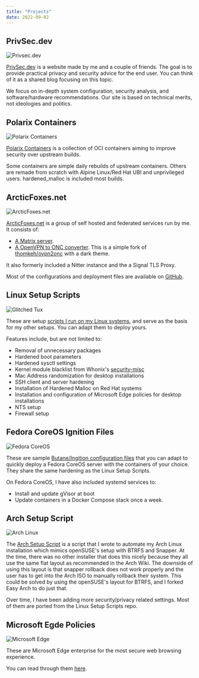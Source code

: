 ```yaml
---
title: "Projects"
date: 2022-09-02
---
```


## PrivSec.dev

![Privsec.dev](/images/privsec.png)

[PrivSec.dev](https://privsec.dev) is a website made by me and a couple of friends. The goal is to provide practical privacy and security advice for the end user. You can think of it as a shared blog focusing on this topic.

We focus on in-depth system configuration, security analysis, and software/hardware recommendations. Our site is based on technical merits, not ideologies and politics.

## Polarix Containers

![Polarix Containers](/images/containers.jpg)

[Polarix Containers](https://github.com/Polarix-Containers) is a collection of OCI containers aiming to improve security over upstream builds.

Some containers are simple daily rebuilds of upstream containers. Others are remade from scratch with Alpine Linux/Red Hat UBI and unprivileged users. hardened_malloc is included most builds.

## ArcticFoxes.net

![ArcticFoxes.net](/images/arcticfoxes.png)

[ArcticFoxes.net](https://arcticfoxes.net) is a group of self hosted and federated services run by me. It consists of:

- [A Matrix server](https://matrix.arcticfoxes.net).
- [A OpenVPN to ONC converter](onc.arcticfoxes.net). This is a simple fork of [thomkeh/ovpn2onc](https://github.com/thomkeh/ovpn2onc) with a dark theme.

It also formerly included a Nitter instance and the a Signal TLS Proxy.

Most of the configurations and deployment files are available on [GitHub](https://github.com/ArcticFoxes-net).

## Linux Setup Scripts

![Glitched Tux](/images/glitched-tux.jpg)

These are setup [scripts I run on my Linux systems](https://github.com/TommyTran732/Linux-Setup-Scripts), and serve as the basis for my other setups. You can adapt them to deploy yours. 

Features include, but are not limited to:
- Removal of unnecessary packages
- Hardened boot parameters
- Hardened sysctl settings
- Kernel module blacklist from Whonix's [security-misc](https://github.com/Kicksecure/security-misc/blob/master/etc/modprobe.d/30_security-misc.conf)
- Mac Address randomization for desktop installations
- SSH client and server hardening
- Installation of Hardened Malloc on Red Hat systems
- Installation and configuration of Microsoft Edge policies for desktop installations
- NTS setup
- Firewall setup

## Fedora CoreOS Ignition Files

![Fedora CoreOS](/images/fedora-coreos.png)

These are sample [Butane/Ingition configuration files](https://github.com/tommytran732/Fedora-CoreOS-Ignition) that you can adapt to quickly deploy a Fedora CoreOS server with the containers of your choice. They share the same hardening as the Linux Setup Scripts.

On Fedora CoreOS, I have also included systemd services to:
- Install and update gVisor at boot
- Update containers in a Docker Compose stack once a week.

## Arch Setup Script
![Arch Linux](/images/archlinux.jpg)

The [Arch Setup Script](https://github.com/TommyTran732/Arch-Setup-Script) is a script that I wrote to automate my Arch Linux installation which mimics openSUSE's setup with BTRFS and Snapper. At the time, there was no other installer that does this nicely because they all use the same flat layout as recommended in the Arch Wiki. The downside of using this layout is that snapper rollback does not work properly and the user has to get into the Arch ISO to manually rollback their system. This could be solved by using the openSUSE's layout for BTRFS, and I forked Easy Arch to do just that.

Over time, I have been adding more security/privacy related settings. Most of them are ported from the Linux Setup Scripts repo.

## Microsoft Egde Policies

![Microsoft Edge](/images/microsoft-edge.png)

These are Microsoft Edge enterprise for the most secure web browsing experience. 

You can read through them [here](https://github.com/TommyTran732/Microsoft-Edge-Policies).
